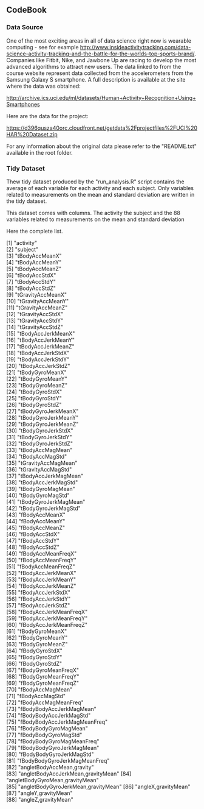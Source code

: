## CodeBook

### Data Source

One of the most exciting areas in all of data science right now is wearable computing - see for example http://www.insideactivitytracking.com/data-science-activity-tracking-and-the-battle-for-the-worlds-top-sports-brand/. Companies like Fitbit, Nike, and Jawbone Up are racing to develop the most advanced algorithms to attract new users. The data linked to from the course website represent data collected from the accelerometers from the Samsung Galaxy S smartphone. A full description is available at the site where the data was obtained: 

http://archive.ics.uci.edu/ml/datasets/Human+Activity+Recognition+Using+Smartphones 

Here are the data for the project: 

https://d396qusza40orc.cloudfront.net/getdata%2Fprojectfiles%2FUCI%20HAR%20Dataset.zip 

For any information about the original data please refer to the "README.txt" available in the root folder.

### Tidy Dataset

Thew tidy dataset produced by the "run_analysis.R" script contains the average of each variable for each activity and each subject.
Only variables related to measurements on the mean and standard deviation are written in the tidy dataset.

This dataset comes with columns. The activity the subject and the 88 variables related to measurements on the mean and standard deviation

Here the complete list.

 [1] "activity"                          
 [2] "subject"                           
 [3] "tBodyAccMeanX"                     
 [4] "tBodyAccMeanY"                     
 [5] "tBodyAccMeanZ"                     
 [6] "tBodyAccStdX"                      
 [7] "tBodyAccStdY"                      
 [8] "tBodyAccStdZ"                      
 [9] "tGravityAccMeanX"                  
[10] "tGravityAccMeanY"                  
[11] "tGravityAccMeanZ"                  
[12] "tGravityAccStdX"                   
[13] "tGravityAccStdY"                   
[14] "tGravityAccStdZ"                   
[15] "tBodyAccJerkMeanX"                 
[16] "tBodyAccJerkMeanY"                 
[17] "tBodyAccJerkMeanZ"                 
[18] "tBodyAccJerkStdX"                  
[19] "tBodyAccJerkStdY"                  
[20] "tBodyAccJerkStdZ"                  
[21] "tBodyGyroMeanX"                    
[22] "tBodyGyroMeanY"                    
[23] "tBodyGyroMeanZ"                    
[24] "tBodyGyroStdX"                     
[25] "tBodyGyroStdY"                     
[26] "tBodyGyroStdZ"                     
[27] "tBodyGyroJerkMeanX"                
[28] "tBodyGyroJerkMeanY"                
[29] "tBodyGyroJerkMeanZ"                
[30] "tBodyGyroJerkStdX"                 
[31] "tBodyGyroJerkStdY"                 
[32] "tBodyGyroJerkStdZ"                 
[33] "tBodyAccMagMean"                   
[34] "tBodyAccMagStd"                    
[35] "tGravityAccMagMean"                
[36] "tGravityAccMagStd"                 
[37] "tBodyAccJerkMagMean"               
[38] "tBodyAccJerkMagStd"                
[39] "tBodyGyroMagMean"                  
[40] "tBodyGyroMagStd"                   
[41] "tBodyGyroJerkMagMean"              
[42] "tBodyGyroJerkMagStd"               
[43] "fBodyAccMeanX"                     
[44] "fBodyAccMeanY"                     
[45] "fBodyAccMeanZ"                     
[46] "fBodyAccStdX"                      
[47] "fBodyAccStdY"                      
[48] "fBodyAccStdZ"                      
[49] "fBodyAccMeanFreqX"                 
[50] "fBodyAccMeanFreqY"                 
[51] "fBodyAccMeanFreqZ"                 
[52] "fBodyAccJerkMeanX"                 
[53] "fBodyAccJerkMeanY"                 
[54] "fBodyAccJerkMeanZ"                 
[55] "fBodyAccJerkStdX"                  
[56] "fBodyAccJerkStdY"                  
[57] "fBodyAccJerkStdZ"                  
[58] "fBodyAccJerkMeanFreqX"             
[59] "fBodyAccJerkMeanFreqY"             
[60] "fBodyAccJerkMeanFreqZ"             
[61] "fBodyGyroMeanX"                    
[62] "fBodyGyroMeanY"                    
[63] "fBodyGyroMeanZ"                    
[64] "fBodyGyroStdX"                     
[65] "fBodyGyroStdY"                     
[66] "fBodyGyroStdZ"                     
[67] "fBodyGyroMeanFreqX"                
[68] "fBodyGyroMeanFreqY"                
[69] "fBodyGyroMeanFreqZ"                
[70] "fBodyAccMagMean"                   
[71] "fBodyAccMagStd"                    
[72] "fBodyAccMagMeanFreq"               
[73] "fBodyBodyAccJerkMagMean"           
[74] "fBodyBodyAccJerkMagStd"            
[75] "fBodyBodyAccJerkMagMeanFreq"       
[76] "fBodyBodyGyroMagMean"              
[77] "fBodyBodyGyroMagStd"               
[78] "fBodyBodyGyroMagMeanFreq"          
[79] "fBodyBodyGyroJerkMagMean"          
[80] "fBodyBodyGyroJerkMagStd"           
[81] "fBodyBodyGyroJerkMagMeanFreq"      
[82] "angletBodyAccMean,gravity"         
[83] "angletBodyAccJerkMean,gravityMean" 
[84] "angletBodyGyroMean,gravityMean"    
[85] "angletBodyGyroJerkMean,gravityMean"
[86] "angleX,gravityMean"                
[87] "angleY,gravityMean"                
[88] "angleZ,gravityMean"
